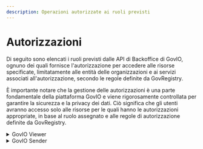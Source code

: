 ```yaml
---
description: Operazioni autorizzate ai ruoli previsti
---
```


# Autorizzazioni

Di seguito sono elencati i ruoli previsti dalle API di Backoffice di GovIO, ognuno dei quali fornisce l'autorizzazione per accedere alle risorse specificate, limitatamente alle entità delle organizzazioni e ai servizi associati all'autorizzazione, secondo le regole definite da GovRegistry.

È importante notare che la gestione delle autorizzazioni è una parte fondamentale della piattaforma GovIO e viene rigorosamente controllata per garantire la sicurezza e la privacy dei dati. Ciò significa che gli utenti avranno accesso solo alle risorse per le quali hanno le autorizzazioni appropriate, in base al ruolo assegnato e alle regole di autorizzazione definite da GovRegistry.

<details>

<summary>GovIO Viewer</summary>

Ha visibilità dei file caricati e dello stato di spedizione dei messaggi presenti sulla piattaforma.

Autorizza le risorse:

* `GET /files`
* `GET /files/{id}`
* `GET /messages`
* `GET /messages/{id}`

</details>

<details>

<summary>GovIO Sender</summary>

Estende le autorizzazioni del ruolo GovIO Viewer con la possibilità di inviare messaggi, sia singoli che massivamente tramite upload di file CSV

Autorizza le risorse:

* `POST /files`
* `GET /files`
* `GET /files/{id}`
* `POST /messages`
* `GET /messages`
* `GET /messages/{id}`

</details>
